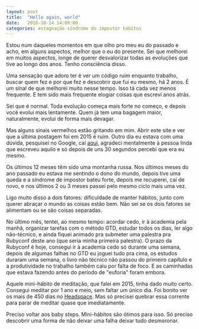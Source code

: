 ```yaml
---
layout: post
title:  "Hello again, world"
date:   2018-10-14 14:00:00
categories: estagnação síndrome do impostor hábitos
---
```


Estou num daqueles momentos em que olho pro meu eu do passado e acho, em alguns
aspectos, melhor que o eu do presente. Sei que melhorei em muitos aspectos,
longe de querer desvalorizar todas as evoluções que tive ao longo dos anos.
Tenho consciência disso.

Uma sensação que adoro ter é ver um código ruim enquanto trabalho, buscar
quem fez e por que fez e descobrir que fui eu mesmo, há 2 anos. É um sinal de
que melhorei muito nesse tempo. Isso tá cada vez menos frequente. E tem sido mais
frequente elogiar coisas que escrevi anos atrás.

Sei que é normal. Toda evolução começa mais forte no começo, e depois você evolui
mais lentamente. Quem já tem uma bagagem maior, naturalmente, evolui de forma mais
devagar.

Mas alguns sinais vermelhos estão gritando em mim. Abrir este site e ver que a
última postagem foi em 2015 é ruim. Outro dia eu estava com uma dúvida, pesquisei
no Google, caí [aqui](http://neil.pro/environment/2015/11/25/configure-rbenv-on-fish.html),
agradeci mentalmente à pessoa linda que escreveu aquilo e só depois de uns 30
segundos percebi que era eu mesmo.

Os últimos 12 meses têm sido uma montanha russa. Nos últimos meses do ano passado eu
estava me sentindo o dono do mundo, depois tive uma queda e a síndrome de impostor
bateu forte, depois me recuperei, caí de novo, e nos últimos 2 ou 3 meses passei
pelo mesmo ciclo mais uma vez.

Ligo muito disso a dois fatores: dificuldade de manter hábitos, junto com querer
abraçar o mundo as coisas estão bem. Não sei se os dois fatores se alimentam ou
se são coisas separadas.

No último mês, tentei, ao mesmo tempo: acordar cedo, ir à academia pela manhã,
organizar tarefas com o método GTD, estudar todos os dias, ler algo não-técnico,
e ainda fiquei animado pra submeter uma palestra pra Rubyconf deste ano (que seria
minha primeira palestra). O prazo da Rubyconf é hoje, consegui ir à academia cedo
só durante uma semana, depois de algumas falhas no GTD eu joguei tudo pra cima,
os estudos duraram uma semana, o livro não técnico não passou do primeiro
capítulo e a produtividade no trabalho também caiu por falta de foco. E as
caminhadas que estava fazendo antes do período de "euforia" foram embora.

Aquele mini-hábito de meditação, que falei em 2015, tinha dado muito certo.
Consegui meditar por 1 ano e meio, sem faltar um único dia. Foi bonito ver os mais
de 450 dias no [Headspace](https://www.headspace.com/). Mas só precisei quebrar
essa corrente para parar de meditar quase que imediatamente.

Preciso voltar aos baby steps. Mini-hábitos são ótimos para isso. Só preciso
descobrir uma forma de não deixar uma falha deixar tudo desmoronar.